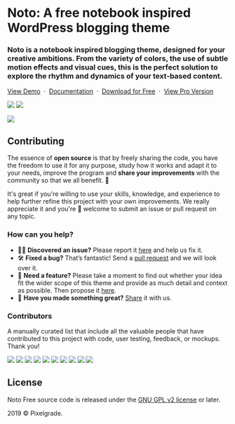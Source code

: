 # Noto: A free notebook inspired WordPress blogging theme
### Noto is a notebook inspired blogging theme, designed for your creative ambitions. From the variety of colors, the use of subtle motion effects and visual cues, this is the perfect solution to explore the rhythm and dynamics of your text‐based content.

[View Demo](https://demos.pixelgrade.com/noto-lite/) &nbsp;·&nbsp; 
[Documentation](https://pixelgrade.com/noto-lite-documentation/) &nbsp;·&nbsp; [Download for Free](https://downloads.wordpress.org/theme/noto.latest-stable.zip) &nbsp;·&nbsp; [ View Pro Version](https://pixelgrade.com/themes/noto-pro/)

[![](https://img.shields.io/github/issues-closed/pixelgrade/noto-free.svg?color=6cc644&label=Issues)](https://github.com/pixelgrade/noto-free/issues?utf8=%E2%9C%93&q=is%3Aissue+is%3Aclosed+) [![](https://img.shields.io/github/issues/pixelgrade/noto-free.svg?color=4078c0&label=%20)](https://github.com/pixelgrade/noto-free/issues?utf8=%E2%9C%93&q=is%3Aissue+is%3Aopen)

[![](https://user-images.githubusercontent.com/46342490/61294248-0c276f00-a7de-11e9-9ed7-ec1c6acba6e7.jpg)](https://pixelgrade.com/themes/noto/)

## Contributing
The essence of **open source** is that by freely sharing the code, you have the freedom to use it for any purpose, study how it works and adapt it to your needs, improve the program and **share your improvements** with the community so that we all benefit. 🙏

It's great if you're willing to use your skills, knowledge, and experience to help further refine this project with your own improvements. We really appreciate it and you're 💯 welcome to submit an issue or pull request on any topic.

### How can you help?
-  🕵️‍♀️ **Discovered an issue?** Please report it [here](https://github.com/pixelgrade/noto-free/issues/new "here") and help us fix it.
- 🛠 **Fixed a bug?** That’s fantastic! Send a [pull request](https://github.com/pixelgrade/noto-free/pulls "pull request") and we will look over it.
- 🔮 **Need a feature?** Please take a moment to find out whether your idea fit the wider scope of this theme and provide as much detail and context as possible. Then propose it [here](https://github.com/pixelgrade/noto-free/issues/new).
- 💎 **Have you made something great?** [Share](https://github.com/pixelgrade/noto-free/issues/new "Share") it with us.

### Contributors
A manually curated list that include all the valuable people that have contributed to this project with code, user testing, feedback, or mockups. Thank you!

[![](https://github.com/georgeolaru.png?size=64)](https://github.com/georgeolaru) [![](https://github.com/vladolaru.png?size=64)](https://github.com/vladolaru) [![](https://github.com/razwan.png?size=64)](https://github.com/razwan)  [![](https://github.com/alinclamba.png?size=64)](https://github.com/alinclamba) [![](https://github.com/oanafilip.png?size=64)](https://github.com/oanafilip) [![](https://github.com/madalingorbanescu.png?size=64)](https://github.com/madalingorbanescu) [![](https://github.com/BurloiuCosmin.png?size=64)](https://github.com/BurloiuCosmin) [![](https://github.com/raduconst.png?size=64)](https://github.com/raduconst) [![](https://github.com/srzvan.png?size=64)](https://github.com/srzvan) [![](https://github.com/ilincaroman.png?size=64)](https://github.com/ilincaroman)

## License
Noto Free source code is released under the [GNU GPL v2 license](https://www.gnu.org/licenses/gpl-2.0.html) or later.

2019 © Pixelgrade.
